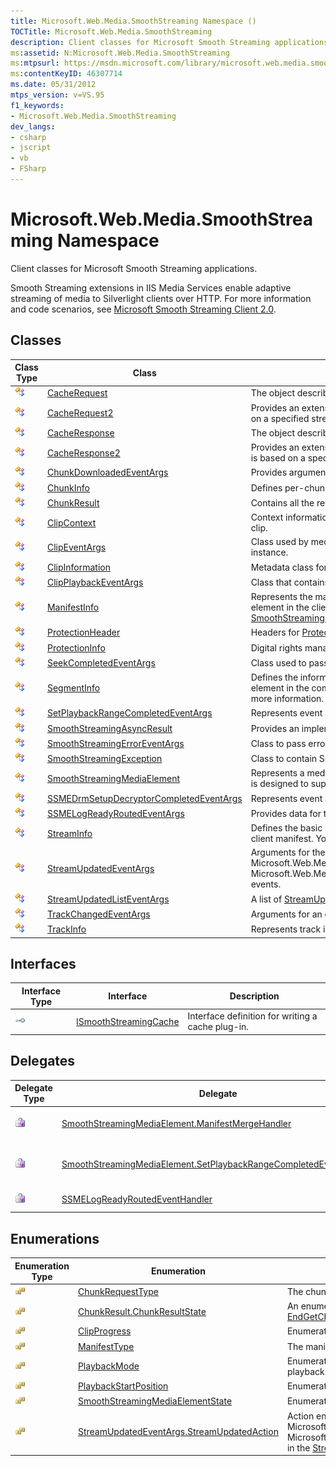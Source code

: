 ```yaml
---
title: Microsoft.Web.Media.SmoothStreaming Namespace ()
TOCTitle: Microsoft.Web.Media.SmoothStreaming
description: Client classes for Microsoft Smooth Streaming applications.
ms:assetid: N:Microsoft.Web.Media.SmoothStreaming
ms:mtpsurl: https://msdn.microsoft.com/library/microsoft.web.media.smoothstreaming(v=VS.95)
ms:contentKeyID: 46307714
ms.date: 05/31/2012
mtps_version: v=VS.95
f1_keywords:
- Microsoft.Web.Media.SmoothStreaming
dev_langs:
- csharp
- jscript
- vb
- FSharp
---
```


# Microsoft.Web.Media.SmoothStreaming Namespace

Client classes for Microsoft Smooth Streaming applications.

Smooth Streaming extensions in IIS Media Services enable adaptive streaming of media to Silverlight clients over HTTP. For more information and code scenarios, see [Microsoft Smooth Streaming Client 2.0](microsoft-smooth-streaming-client-2-0.md).

## Classes

|Class Type|Class|Description|
|--- |--- |--- |
|![Public class](images/Ee532677.pubclass(en-us,VS.90).gif "Public class")|[CacheRequest](cacherequest-class-microsoft-web-media-smoothstreaming_1.md)|The object describing the request being made.|
|![Public class](images/Ee532677.pubclass(en-us,VS.90).gif "Public class")|[CacheRequest2](cacherequest2-class-microsoft-web-media-smoothstreaming.md)|Provides an extension of the [CacheRequest](cacherequest-class-microsoft-web-media-smoothstreaming_1.md) class that enables creation of a CacheRequest object based on a specified stream or a specified [HttpWebRequest](https://msdn.microsoft.com/library/8y7x3zz2(v=vs.95)) object and list of selectable tracks.|
|![Public class](images/Ee532677.pubclass(en-us,VS.90).gif "Public class")|[CacheResponse](cacheresponse-class-microsoft-web-media-smoothstreaming_1.md)|The object describing the response from the cache.|
|![Public class](images/Ee532677.pubclass(en-us,VS.90).gif "Public class")|[CacheResponse2](cacheresponse2-class-microsoft-web-media-smoothstreaming.md)|Provides an extension of the [CacheResponse](cacheresponse-class-microsoft-web-media-smoothstreaming_1.md) class that enables creation of a CacheResponse object that is based on a specified stream or is fully finalized and ready for use.|
|![Public class](images/Ee532677.pubclass(en-us,VS.90).gif "Public class")|[ChunkDownloadedEventArgs](chunkdownloadedeventargs-class-microsoft-web-media-smoothstreaming.md)|Provides arguments for the [ChunkDownloadFailed](smoothstreamingmediaelement-chunkdownloadfailed-event-microsoft-web-media-smoothstreaming.md) event for non-text chunks in main content.|
|![Public class](images/Ee532677.pubclass(en-us,VS.90).gif "Public class")|[ChunkInfo](chunkinfo-class-microsoft-web-media-smoothstreaming_1.md)|Defines per-chunk information for text/binary chunks of Smooth Streaming data.|
|![Public class](images/Ee532677.pubclass(en-us,VS.90).gif "Public class")|[ChunkResult](chunkresult-class-microsoft-web-media-smoothstreaming_1.md)|Contains all the result information for the [BeginGetChunk](trackinfo-begingetchunk-method-microsoft-web-media-smoothstreaming_1.md) and [EndGetChunk](trackinfo-endgetchunk-method-microsoft-web-media-smoothstreaming_1.md) methods.|
|![Public class](images/Ee532677.pubclass(en-us,VS.90).gif "Public class")|[ClipContext](clipcontext-class-microsoft-web-media-smoothstreaming_1.md)|Context information for a Smooth Streaming media clip. This information is Read-only and specific to clip.|
|![Public class](images/Ee532677.pubclass(en-us,VS.90).gif "Public class")|[ClipEventArgs](clipeventargs-class-microsoft-web-media-smoothstreaming_1.md)|Class used by media clips to pass event argument information that contains an associated clip context instance.|
|![Public class](images/Ee532677.pubclass(en-us,VS.90).gif "Public class")|[ClipInformation](clipinformation-class-microsoft-web-media-smoothstreaming_1.md)|Metadata class for scheduling and viewing a segment of audio or video media data.|
|![Public class](images/Ee532677.pubclass(en-us,VS.90).gif "Public class")|[ClipPlaybackEventArgs](clipplaybackeventargs-class-microsoft-web-media-smoothstreaming_1.md)|Class that contains event data for a media clip event.|
|![Public class](images/Ee532677.pubclass(en-us,VS.90).gif "Public class")|[ManifestInfo](manifestinfo-class-microsoft-web-media-smoothstreaming_1.md)|Represents the manifest in application code. This class corresponds to the \<SmoothStreamingMedia> element in the client manifest and to the [SmoothStreamingSource](smoothstreamingmediaelement-smoothstreamingsource-property-microsoft-web-media-smoothstreaming_1.md) property of the [SmoothStreamingMediaElement](smoothstreamingmediaelement-class-microsoft-web-media-smoothstreaming_1.md).|
|![Public class](images/Ee532677.pubclass(en-us,VS.90).gif "Public class")|[ProtectionHeader](protectionheader-class-microsoft-web-media-smoothstreaming_1.md)|Headers for [ProtectionInfo](protectioninfo-class-microsoft-web-media-smoothstreaming_1.md) digital rights management objects.|
|![Public class](images/Ee532677.pubclass(en-us,VS.90).gif "Public class")|[ProtectionInfo](protectioninfo-class-microsoft-web-media-smoothstreaming_1.md)|Digital rights management information.|
|![Public class](images/Ee532677.pubclass(en-us,VS.90).gif "Public class")|[SeekCompletedEventArgs](seekcompletedeventargs-class-microsoft-web-media-smoothstreaming_1.md)|Class used to pass event argument information when a seek event completes.|
|![Public class](images/Ee532677.pubclass(en-us,VS.90).gif "Public class")|[SegmentInfo](segmentinfo-class-microsoft-web-media-smoothstreaming_1.md)|Defines the information that must be exposed by any manifest parser. This class corresponds to the Clip element in the composite manifest. You can extend the class with private data if a custom parser needs more information.|
|![Public class](images/Ee532677.pubclass(en-us,VS.90).gif "Public class")|[SetPlaybackRangeCompletedEventArgs](setplaybackrangecompletedeventargs-class-microsoft-web-media-smoothstreaming.md)|Represents event arguments for the completion of a SetPlaybackRangeAysnc operation.|
|![Public class](images/Ee532677.pubclass(en-us,VS.90).gif "Public class")|[SmoothStreamingAsyncResult](smoothstreamingasyncresult-class-microsoft-web-media-smoothstreaming.md)|Provides an implementation of the [IAsyncResult](https://msdn.microsoft.com/library/ft8a6455(v=vs.95)) interface for the [EndGetChunk(IAsyncResult)](trackinfo-endgetchunk-method-microsoft-web-media-smoothstreaming_1.md) method.|
|![Public class](images/Ee532677.pubclass(en-us,VS.90).gif "Public class")|[SmoothStreamingErrorEventArgs](smoothstreamingerroreventargs-class-microsoft-web-media-smoothstreaming_1.md)|Class to pass error event information about a Smooth Streaming operation.|
|![Public class](images/Ee532677.pubclass(en-us,VS.90).gif "Public class")|[SmoothStreamingException](smoothstreamingexception-class-microsoft-web-media-smoothstreaming_1.md)|Class to contain Smooth Streaming exception information.|
|![Public class](images/Ee532677.pubclass(en-us,VS.90).gif "Public class")|[SmoothStreamingMediaElement](smoothstreamingmediaelement-class-microsoft-web-media-smoothstreaming_1.md)|Represents a media player that provides [MediaElement](https://msdn.microsoft.com/library/ms611595(v=vs.95)) capabilities and advertising integration. The class is designed to support Smooth Streaming.|
|![Public class](images/Ee532677.pubclass(en-us,VS.90).gif "Public class")|[SSMEDrmSetupDecryptorCompletedEventArgs](ssmedrmsetupdecryptorcompletedeventargs-class-microsoft-web-media-smoothstreaming.md)|Represents event arguments for a [DrmSetupDecryptorCompleted](smoothstreamingmediaelement-drmsetupdecryptorcompleted-event-microsoft-web-media-smoothstreaming.md) event.|
|![Public class](images/Ee532677.pubclass(en-us,VS.90).gif "Public class")|[SSMELogReadyRoutedEventArgs](ssmelogreadyroutedeventargs-class-microsoft-web-media-smoothstreaming_1.md)|Provides data for the [LogReady](smoothstreamingmediaelement-logready-event-microsoft-web-media-smoothstreaming_1.md) event.|
|![Public class](images/Ee532677.pubclass(en-us,VS.90).gif "Public class")|[StreamInfo](streaminfo-class-microsoft-web-media-smoothstreaming_1.md)|Defines the basic information for each stream. This class corresponds to the StreamIndex element of the client manifest. You can extend the class to add private data per stream.|
|![Public class](images/Ee532677.pubclass(en-us,VS.90).gif "Public class")|[StreamUpdatedEventArgs](streamupdatedeventargs-class-microsoft-web-media-smoothstreaming_1.md)|Arguments for the Microsoft.Web.Media.SmoothStreaming.ManifestInfo.StreamSelected, Microsoft.Web.Media.SmoothStreaming.ManifestInfo.ChunkAdded and Microsoft.Web.Media.SmoothStreaming.StreamUpdatedEventArgs.StreamUpdatedAction.TracksSelected events.|
|![Public class](images/Ee532677.pubclass(en-us,VS.90).gif "Public class")|[StreamUpdatedListEventArgs](streamupdatedlisteventargs-class-microsoft-web-media-smoothstreaming_1.md)|A list of [StreamUpdatedEventArgs](streamupdatedeventargs-class-microsoft-web-media-smoothstreaming_1.md).|
|![Public class](images/Ee532677.pubclass(en-us,VS.90).gif "Public class")|[TrackChangedEventArgs](trackchangedeventargs-class-microsoft-web-media-smoothstreaming_1.md)|Arguments for an event that occurs when a media track changes.|
|![Public class](images/Ee532677.pubclass(en-us,VS.90).gif "Public class")|[TrackInfo](trackinfo-class-microsoft-web-media-smoothstreaming_1.md)|Represents track information that corresponds to the QualityLevel element of the client manifest.|

## Interfaces

|Interface Type|Interface|Description|
|--- |--- |--- |
|![Public interface](images/Ff728140.pubinterface(en-us,VS.90).gif "Public interface")|[ISmoothStreamingCache](ismoothstreamingcache-interface-microsoft-web-media-smoothstreaming_1.md)|Interface definition for writing a cache plug-in.|

## Delegates

|Delegate Type|Delegate|Description|
|--- |--- |--- |
|![Public delegate](images/Ee532718.pubdelegate(en-us,VS.90).gif "Public delegate")|[SmoothStreamingMediaElement.ManifestMergeHandler](smoothstreamingmediaelement-manifestmergehandler-delegate-microsoft-web-media-smoothstreaming_1.md)|Delegate method to merge data from more than one manifest.|
|![Public delegate](images/Ee532718.pubdelegate(en-us,VS.90).gif "Public delegate")|[SmoothStreamingMediaElement.SetPlaybackRangeCompletedEventHandler](smoothstreamingmediaelement-setplaybackrangecompletedeventhandler-delegate-microsoft-web-media-smoothstreaming.md)|Represents the event handler signature for a SetPlaybackRangeAsync operation.|
|![Public delegate](images/Ee532718.pubdelegate(en-us,VS.90).gif "Public delegate")|[SSMELogReadyRoutedEventHandler](ssmelogreadyroutedeventhandler-delegate-microsoft-web-media-smoothstreaming_1.md)|The event handler for the [LogReady](smoothstreamingmediaelement-logready-event-microsoft-web-media-smoothstreaming_1.md) event.|

## Enumerations

|Enumeration Type|Enumeration|Description|
|--- |--- |--- |
|![Public enumeration](images/Ee532677.pubenumeration(en-us,VS.90).gif "Public enumeration")|[ChunkRequestType](chunkrequesttype-enumeration-microsoft-web-media-smoothstreaming.md)|The chunk type for a download request.|
|![Public enumeration](images/Ee532677.pubenumeration(en-us,VS.90).gif "Public enumeration")|[ChunkResult.ChunkResultState](chunkresult-chunkresultstate-enumeration-microsoft-web-media-smoothstreaming_1.md)|An enumeration that contains the possible result states during processing by the [BeginGetChunk](trackinfo-begingetchunk-method-microsoft-web-media-smoothstreaming_1.md) and [EndGetChunk](trackinfo-endgetchunk-method-microsoft-web-media-smoothstreaming_1.md) methods.|
|![Public enumeration](images/Ee532677.pubenumeration(en-us,VS.90).gif "Public enumeration")|[ClipProgress](clipprogress-enumeration-microsoft-web-media-smoothstreaming_1.md)|Enumeration that specifies the stages of progress through a media clip.|
|![Public enumeration](images/Ee532677.pubenumeration(en-us,VS.90).gif "Public enumeration")|[ManifestType](manifesttype-enumeration-microsoft-web-media-smoothstreaming.md)|The manifest type.|
|![Public enumeration](images/Ee532677.pubenumeration(en-us,VS.90).gif "Public enumeration")|[PlaybackMode](playbackmode-enumeration-microsoft-web-media-smoothstreaming_1.md)|Enumeration that specifies the Smooth Streaming playback mode to be used during main content playback.|
|![Public enumeration](images/Ee532677.pubenumeration(en-us,VS.90).gif "Public enumeration")|[PlaybackStartPosition](playbackstartposition-enumeration-microsoft-web-media-smoothstreaming_1.md)|Enumeration that specifies the position from which playback of a media stream begins.|
|![Public enumeration](images/Ee532677.pubenumeration(en-us,VS.90).gif "Public enumeration")|[SmoothStreamingMediaElementState](smoothstreamingmediaelementstate-enumeration-microsoft-web-media-smoothstreaming_1.md)|Enumeration of possible states for the [SmoothStreamingMediaElement](smoothstreamingmediaelement-class-microsoft-web-media-smoothstreaming_1.md).|
|![Public enumeration](images/Ee532677.pubenumeration(en-us,VS.90).gif "Public enumeration")|[StreamUpdatedEventArgs.StreamUpdatedAction](streamupdatedeventargs-streamupdatedaction-enumeration-microsoft-web-media-smoothstreaming_1.md)|Action enumeration for the Microsoft.Web.Media.SmoothStreaming.ManifestInfo.StreamSelected, Microsoft.Web.Media.SmoothStreaming.ManifestInfo.ChunkAdded and Microsoft.Web.Media.SmoothStreaming.StreamUpdatedEventArgs.StreamUpdatedAction.TracksSelected in the [StreamUpdatedEventArgs](streamupdatedeventargs-class-microsoft-web-media-smoothstreaming_1.md) class.|
